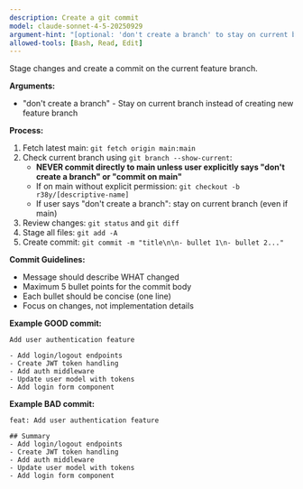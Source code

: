 ```yaml
---
description: Create a git commit
model: claude-sonnet-4-5-20250929
argument-hint: "[optional: 'don't create a branch' to stay on current branch]"
allowed-tools: [Bash, Read, Edit]
---
```


Stage changes and create a commit on the current feature branch.

**Arguments:**

- "don't create a branch" - Stay on current branch instead of creating new feature branch

**Process:**

1. Fetch latest main: `git fetch origin main:main`
2. Check current branch using `git branch --show-current`:
   - **NEVER commit directly to main unless user explicitly says "don't create a branch" or "commit on main"**
   - If on main without explicit permission: `git checkout -b r38y/[descriptive-name]`
   - If user says "don't create a branch": stay on current branch (even if main)
3. Review changes: `git status` and `git diff`
4. Stage all files: `git add -A`
5. Create commit: `git commit -m "title\n\n- bullet 1\n- bullet 2..."`

**Commit Guidelines:**

- Message should describe WHAT changed
- Maximum 5 bullet points for the commit body
- Each bullet should be concise (one line)
- Focus on changes, not implementation details

**Example GOOD commit:**

```
Add user authentication feature

- Add login/logout endpoints
- Create JWT token handling
- Add auth middleware
- Update user model with tokens
- Add login form component
```

**Example BAD commit:**

```
feat: Add user authentication feature

## Summary
- Add login/logout endpoints
- Create JWT token handling
- Add auth middleware
- Update user model with tokens
- Add login form component
```
